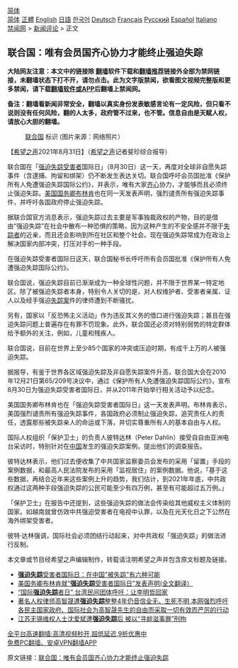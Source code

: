  <!-- 面包屑导航 --> <div class="breadcrumb"><!-- GTranslate: https://gtranslate.io/ -->  <div class="switcher notranslate">  <div class="selected">  <a href="#" onclick="return false;"> 简体</a>  </div>  <div class="option">  <a href="https://www.bannedbook.org" onclick="doGTranslate('zh-CN|zh-CN');jQuery('div.switcher div.selected a').html(jQuery(this).html());return false;" title="简体中文" class="nturl selected"> 简体</a>  <a href="https://www.bannedbook.org/zh-tw/" onclick="doGTranslate('zh-CN|zh-TW');jQuery('div.switcher div.selected a').html(jQuery(this).html());return false;" title="繁體中文" class="nturl"> 正體</a>  <a href="https://www.bannedbook.org/en/" onclick="doGTranslate('zh-CN|en');jQuery('div.switcher div.selected a').html(jQuery(this).html());return false;" title="English" class="nturl"> English</a>  <a href="https://www.bannedbook.org/ja/" onclick="doGTranslate('zh-CN|ja');jQuery('div.switcher div.selected a').html(jQuery(this).html());return false;" title="日本語" class="nturl"> 日語</a>  <a href="https://www.bannedbook.org/ko/" onclick="doGTranslate('zh-CN|ko');jQuery('div.switcher div.selected a').html(jQuery(this).html());return false;" title="한국어" class="nturl"> 한국어</a>  <a href="https://www.bannedbook.org/de/" onclick="doGTranslate('zh-CN|de');jQuery('div.switcher div.selected a').html(jQuery(this).html());return false;" title="Deutsch" class="nturl"> Deutsch</a>  <a href="https://www.bannedbook.org/fr/" onclick="doGTranslate('zh-CN|fr');jQuery('div.switcher div.selected a').html(jQuery(this).html());return false;" title="Français" class="nturl"> Français</a>  <a href="https://www.bannedbook.org/ru/" onclick="doGTranslate('zh-CN|ru');jQuery('div.switcher div.selected a').html(jQuery(this).html());return false;" title="Русский" class="nturl"> Русский</a>  <a href="https://www.bannedbook.org/es/" onclick="doGTranslate('zh-CN|es');jQuery('div.switcher div.selected a').html(jQuery(this).html());return false;" title="Español" class="nturl"> Español</a>  <a href="https://www.bannedbook.org/it/" onclick="doGTranslate('zh-CN|it');jQuery('div.switcher div.selected a').html(jQuery(this).html());return false;" title="Italiano" class="nturl"> Italiano</a>  </div>  </div>      <div class='breadcrumb-sub'><!-- Breadcrumb NavXT 6.3.0 --> <a href="https://www.bannedbook.org/" class="home">禁闻网</a> &gt; <a href="https://www.bannedbook.org/bnews/comments/" class="category">新闻评论</a> &gt; 正文</div></div><h2>联合国：唯有会员国齐心协力才能终止强迫失踪</h2> <p class="notice"><b>大陆网友注意：本文中的链接除 <a href="https://github.com/bannedbook/fanqiang" >翻墙</a>软件下载和<a href="https://github.com/killgcd/justmysocks/blob/master/README.md">翻墙推荐</a>链接外全部为禁网链接，未翻墙状态下打不开，请勿点击。此为文字版禁闻，欲看图文视频完整版和更多禁闻，请下载<a href="https://github.com/bannedbook/fanqiang">翻墙软件或APP</a>后翻墙上禁闻网。</p><p>备注：翻墙看新闻非常安全，翻墙以真实身份发表敏感言论有一定风险，但只看不说则没有任何风险，翻的人太多，政府管不过来，也不管。信息自由是天赋人权，请放心大胆的翻墙。</b></p>  <div class="entry"> <figure> <p><figcaption><a href="https://www.bannedbook.org/bnews/tag/%e8%81%94%e5%90%88%e5%9b%bd/" class="st_tag internal_tag" rel="tag" title="标签 联合国 下的日志">联合国</a> 标识 (图片来源：网络照片）</figcaption></figure> <p>【<span class='wp_keywordlink_affiliate'><a href="https://www.soundofhope.org" title="希望之声" target="_blank">希望之声</a></span>2021年8月31日】（<a href="https://www.bannedbook.org/bnews/tag/%e5%b8%8c%e6%9c%9b%e4%b9%8b%e5%a3%b0/" class="st_tag internal_tag" rel="tag" title="标签 希望之声 下的日志">希望之声</a>记者斐珍综合报导）</p> <p>联合国在「<a href="https://www.bannedbook.org/bnews/tag/%E5%BC%BA%E8%BF%AB%E5%A4%B1%E8%B8%AA/" class="st_tag internal_tag" rel="tag" title="标签 强迫失踪 下的日志">强迫失踪</a><a href="https://www.bannedbook.org/bnews/tag/%e5%8f%97%e5%ae%b3%e8%80%85/" class="st_tag internal_tag" rel="tag" title="标签 受害者 下的日志">受害者</a>国际日」（8月30日）这一天，再度对全球非自愿失踪事件（含逮捕、拘留和绑架）仍不断发生表达关切。联合国呼吁会员国批准《保护所有人免遭强迫失踪国际公约》，并表示，唯有大家<a href="https://www.bannedbook.org/bnews/tag/%e9%bd%90%e5%bf%83/" class="st_tag internal_tag" rel="tag" title="标签 齐心 下的日志">齐心</a>协力，才能够而且必须终止强迫失踪。<a href="https://www.bannedbook.org/bnews/tag/%e7%be%8e%e5%9b%bd%e5%9b%bd%e5%8a%a1%e5%8d%bf/" class="st_tag internal_tag" rel="tag" title="标签 美国国务卿 下的日志">美国国务卿</a><a href="https://www.bannedbook.org/bnews/tag/%e5%b8%83%e6%9e%97%e8%82%af/" class="st_tag internal_tag" rel="tag" title="标签 布林肯 下的日志">布林肯</a>也在同一天发表声明，强烈谴责所有强迫失踪事件，并呼吁各国政府停止强迫失踪。</p> <p>据联合国官方消息表示，强迫失踪过去主要是军事独裁政权的产物，目的是借由“强迫失踪”在社会中散布一种恐惧的策略，因为这种产生的不安全感并不限于<a href="https://www.bannedbook.org/bnews/tag/%E5%A4%B1%E8%B8%AA%E8%80%85/" class="st_tag internal_tag" rel="tag" title="标签 失踪者 下的日志">失踪者</a>的近亲，而且还会影响到所在社区和整个社会。现在强迫失踪常成为在政治上解决国家内部冲突，打压对手的一种手段。</p> <p>在强迫失踪受害者国际日这天，联合国秘书长呼吁所有会员国批准《保护所有人免遭强迫失踪国际公约》。</p>  <p>联合国说，强迫失踪目前已渐渐成为一种全球性问题，并不限于世界某一特定地区。除了被强迫失踪者本身，特别令人关切的是，对人权维护者、受害者亲属、证人以及经手强迫<a href="https://www.bannedbook.org/bnews/tag/%E5%A4%B1%E8%B8%AA%E6%A1%88/" class="st_tag internal_tag" rel="tag" title="标签 失踪案 下的日志">失踪案</a>件的律师遭到不断骚扰。</p> <p>另有，国家以「反恐怖主义活动」作为违反其义务的借口进行强迫失踪；甚且在强迫失踪问题上普遍存在有罪不罚现象。此外，联合国还必须对特别弱势的特定群体给予额外的关注，例如，儿童和残疾人。</p> <p>联合国说，目前在世界上至少85个国家的冲突或压迫时期，有成千上万的人被强迫失踪。</p> <p>据报导，有鉴于世界各区域强迫失踪及非自愿失踪案件升高，联合国大会在2010年12月21日第65/209号决议中，通过《保护所有人免遭强迫失踪国际公约》，宣布8月30日为强迫失踪受害者国际日，并从2011年开始举行相关活动予以纪念。</p>  <p>美国国务卿布林肯也在「强迫失踪受害者国际日」这一天发表声明。布林肯表示，美国强烈谴责所有强迫失踪事件，各国政府必须制止强迫失踪，追究责任人的责任，透露那些被失踪亲人的命运或下落，并切实尊重所有人的基本自由与人权。</p> <p>国际人权组织「保护卫士」的负责人彼特达林（Peter Dahlin）接受自自由亚洲电台采访时，特别针对在<span class='wp_keywordlink_affiliate'><a href="https://www.bannedbook.org/" title="中国" target="_blank">中国</a></span>发生的强迫失踪案例，提出他们的调查报告。</p> <p>彼特达林表示，他们过去便收集了中共国家监察委员会发布的采用「留置」手段的案例数据，和最高人民法院发布的采用「监视居住」的案例数据。他说，「基于这些数据，再结合近年来这些案例上升的趋势，我们估计，到2021年年底，中共政权通过这两种手段强迫失踪的公民可能至少有四万例，甚至有可能超过五万例。」</p> <p>「保护卫士」在报告中还提到，这些强迫失踪的做法会传染给其他威权主义体制的国家。如越南就曾仿效中共强迫受害者在电视中认罪，以及在光天化日之下公然在海外绑架受害者。</p>  <p>彼特·达林强调，国际社会必须团结行动起来，对中共政权「强迫失踪」的做法进行反制。</p> <p>本文章或节目经希望之声编辑制作，转载请注明希望之声并包含原文标题及链接。 </p> <ul class='op-related-articles' title='相关阅读'> <li><a href='https://www.bannedbook.org/bnews/ssgc/20210831/1616121.html' target='_blank'><b>强迫失踪</b>受害者国际日：在中国"被失踪"有六种可能</a></li> <li><a href='https://www.bannedbook.org/bnews/renquan/20210831/1616100.html' target='_blank'>美国务卿布林肯就“<b>强迫失踪</b>受害者国际日”发表声明(全文翻译）</a></li> <li><a href='https://www.bannedbook.org/bnews/headline/20210830/1615950.html' target='_blank'>“国际<b>强迫失踪</b>者日” 台湾民间团体呼吁：让李明哲回家</a></li> <li><a href='https://www.bannedbook.org/bnews/weiquan/20210813/1605820.html' target='_blank'>著名人权律师高智晟遭<b>强迫失踪</b>整整4年仍音信全无&#12289;生死不明 本网强烈呼吁各民主国家政府&#12289;国际社会为高智晟先生的自由而采取一切有效而严厉的行动</a></li> <li><a href='https://www.bannedbook.org/bnews/headline/20210625/1574376.html' target='_blank'>江苏无锡维权人士沈爱斌遭<b>强迫失踪</b>后 被以“寻衅滋事罪”刑拘</a></li> </ul> <p class="texttj"> <a href="https://github.com/bannedbook/fanqiang/wiki/V2ray%E6%9C%BA%E5%9C%BA" target="_blank">全平台高速翻墙:高清视频秒开,超低延迟,9折优惠中</a><br/> <a href="https://github.com/bannedbook/fanqiang/wiki/%E7%A6%81%E9%97%BB%E7%BD%91%E5%AE%89%E5%8D%93%E7%BF%BB%E5%A2%99%E6%96%B0%E9%97%BBAPP" target="_blank">免费PC翻墙、安卓VPN翻墙APP</a></p><p>原文链接：<a class="src_link"  href="https://www.soundofhope.org/post/540596" target="_blank">联合国：唯有会员国齐心协力才能终止强迫失踪</a></p> <a name='sharetosocial'></a>  <div style="margin-bottom:5px;padding-bottom:5px;clear:both"> <div id="archive-pix-1" class="banner-ads"> <!-- AuctionX Display platform tag START --> <div id="26318x728x90x621x_ADSLOT2" clicktrack="%%CLICK_URL_ESC%%"></div> <!-- AuctionX Display platform tag END --> </div> <div id="archive-pix-2" class="banner-ads"> <!-- AuctionX Display platform tag START --> <div id="26315x300x250x621x_ADSLOT2" clicktrack="%%CLICK_URL_ESC%%"></div> <!-- AuctionX Display platform tag END --> </div> </div>  <div id="archive-pix-1" class="banner-ads"> <!-- AuctionX Display platform tag START --> <div id="26318x728x90x621x_ADSLOT3" clicktrack="%%CLICK_URL_ESC%%"></div> <!-- AuctionX Display platform tag END --> </div> </div><!--END ENTRY--> 